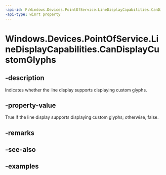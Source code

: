 ```yaml
---
-api-id: P:Windows.Devices.PointOfService.LineDisplayCapabilities.CanDisplayCustomGlyphs
-api-type: winrt property
---
```


<!-- Property syntax.
public bool CanDisplayCustomGlyphs { get; }
-->

# Windows.Devices.PointOfService.LineDisplayCapabilities.CanDisplayCustomGlyphs

## -description
Indicates whether the line display supports displaying custom glyphs.

## -property-value
True if the line display supports displaying custom glyphs; otherwise, false.

## -remarks

## -see-also

## -examples
